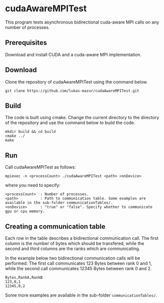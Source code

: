 # cudaAwareMPITest
This program tests asynchronous bidirectional cuda-aware MPI calls on any number of processes.

## Prerequisites
Download and install CUDA and a cuda-aware MPI implementation.

## Download

Clone the repository of cudaAwareMPITest using the command below.
```
git clone https://github.com/lukas-mazur/cudaAwareMPITest.git
```

## Build
The code is built using cmake. Change the current directory to the directory of the repository and use the command below to build the code.
```
mkdir build && cd build
cmake ../
make
```

## Run

Call cudaAwareMPITest as follows:
```
mpiexec -n <processCount> ./cudaAwareMPITest <path> <onDevice>
```
where you need to specify:
```
<processCount>  : Number of processes.
<path>          : Path to communication table. Some examples are available in the sub-folder communicationTables/.
<onDevice>      : "true" or "false". Specify whether to communicate gpu or cpu memory.
```

## Creating a communication table

Each row in the table describes a bidirectional communication call. The first column is the number of bytes which should be transfered, while the second and third columns are the ranks which are communicating.

In the example below two bidirectional communication calls will be performed. The first call communicates 123 Bytes between rank 0 and 1, while the second call communicates 12345 Bytes between rank 0 and 2.
```
Bytes,RankA,RankB
123,0,1
12345,0,2
```

Some more examples are available in the sub-folder `communicationTables/`.
